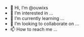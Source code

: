- 👋 Hi, I’m @ouwixs
- 👀 I’m interested in ...
- 🌱 I’m currently learning ...
- 💞️ I’m looking to collaborate on ...
- 📫 How to reach me ...

<!---
ouwixs/ouwixs is a ✨ special ✨ repository because its `README.md` (this file) appears on your GitHub profile.
You can click the Preview link to take a look at your changes.
--->
